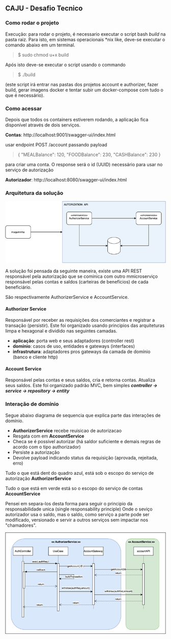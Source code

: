 ## CAJU - Desafio Tecnico


### Como rodar o projeto

Execução: para rodar o projeto, é necessario executar o script bash *build* na pasta raiz.
Para isto, em sistemas operacionais *nix like, deve-se executar o comando abaixo em um terminal.
> $ sudo chmod u+x build

Após isto deve-se executar o script usando o commando
> $ ./build

(este script irá entrar nas pastas dos projetos account e authorizer, fazer build, gerar imagens docker e tentar subir um docker-compose com tudo o que é necessário).

### Como acessar

Depois que todos os containers estiverem rodando, a aplicação fica disponível através de dois serviços.

**Contas**: http://localhost:9001/swagger-ui/index.html

usar endpoint POST /account passando payload 
> {
"MEALBalance": 120,
"FOODBalance": 230,
"CASHBalance": 230
} 

para criar uma conta. O response será o id (UUID) necessário para usar no serviço de autorização

**Autorizador**: http://localhost:8080/swagger-ui/index.html


### Arquitetura da solução
![Alt text](img/caju-desafio.drawio.png?raw=true "Title")

A solução foi pensada da seguinte maneira, existe uma API REST responsável pela autorização que se cominica com outro mmicroserviço responsável
pelas contas e saldos (carteiras de benefícios) de cada beneficiário.

São respectivamente AuthorizerService e AccountService.

#### Authorizer Service 
Responsável por receber as requisições dos comerciantes e registrar a transação (persistir).
Este foi organizado usando principios das arquiteturas limpa e hexagonal e dividido nas seguintes camadas.
* **aplicação**: porta web e seus adaptadores (controller rest)
* **domínio**: casos de uso, entidades e gateways (interfaces)
* **infrastrutura**: adaptadores pros gateways da camada de domínio (banco e cliente http)

#### Account Service 
Responsável pelas contas e seus saldos, cria e retorna contas. Atualiza seus saldos.
Este foi organizado padrão MVC, bem simples ***controller -> service -> repository -> entity***

### Interação de domínio
Segue abaixo diagrama de sequencia que explica parte das interações de domínio.
* **AuthorizerService** recebe reuisicao de autorizacao
* Resgata com em **AccountService**
* Checa se é possível autorizar (há saldor suficiente e demais regras de acordo com o tipo authorizador)
* Persiste a autorização
* Devolve payload indicando status da requisição (aprovada, rejeitada, erro)

Tudo o que está dent do quadro azul, está sob o escopo do serviço de autorização **AuthorizerService**

Tudo o que está em verde está so o escopo do serviço de contas **AccountService**

Pensei em separa-los desta forma para seguir o principio da responsabilidade unica (single responsability principle)
Onde o seviço autorizador usa o saldo, mas o saldo, como serviço a parte pode ser modificado, versionado e servir a outros serviços
sem impactar nos "chamadores".

![Alt text](img/interacoes-de-dominio.drawio.png?raw=true "Title")

